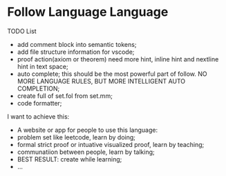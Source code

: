 # Follow Language Language

TODO List

- add comment block into semantic tokens;
- add file structure information for vscode;
- proof action(axiom or theorem) need more hint, inline hint and nextline hint in text space;
- auto complete; this should be the most powerful part of follow. NO MORE LANGUAGE RULES, BUT MORE INTELLIGENT AUTO COMPLETION;
- create full of set.fol from set.mm;
- code formatter;

I want to achieve this:

- A website or app for people to use this language:
- problem set like leetcode, learn by doing;
- formal strict proof or intuative visualized proof, learn by teaching;
- communatiion between people, learn by talking;
- BEST RESULT: create while learning;
- ...
